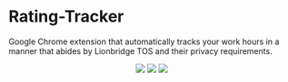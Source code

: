 # Rating-Tracker
Google Chrome extension that automatically tracks your work hours in a manner that abides by Lionbridge TOS and their privacy requirements. 
<br>
<p align="center">
  <img src="https://i.postimg.cc/sDbP4M06/image.png">
  <img src="https://i.postimg.cc/cC23hzTg/image.png">
  <img src="https://i.postimg.cc/Njz6bpfw/image.png">
</p>
